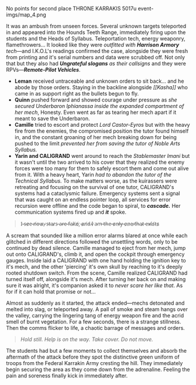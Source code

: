 No points for second place
THRONE KARRAKIS
5017u
event-imgs/map_4.png

It was an ambush from unseen forces. Several unknown targets teleported in and appeared into the Hounds Teeth Range, immediately firing upon the students and the Heads of Syllabus. Teleportation tech, energy weaponry, flamethrowers... It looked like they were *outfitted with **Harrison Armory** tech*—and I.K.O.L's readings confirmed the case, alongside they were fresh from printing and it's serial numbers and data were scrubbed off. Not only that but they also had ***Ungrateful slogans** as their callsigns* and they were RPVs—***Remote-Pilot Vehicles***.

- **Leman** received untraceable and unknown orders to sit back... and he abode by those orders. Staying in the backline alongside *[[Kasha]]* who came in as support right as the bullets begun to fly.
- **Quinn** pushed forward and showed courage under pressure as *she secured Underbaron Iphianassa inside the expanded compartment of her mech*, Honesty. Even went as far as tearing her mech apart if it meant to save the Underbaron.
- **Camille** tried to escort and protect *Lord Castor-Eyros* but with the heavy fire from the enemies, the compromised position the tutor found himself in, and the constant groaning of her mech breaking down for being pushed to the limit *prevented her from saving the tutor of Noble Arts Syllabus.*
- **Yarin and CALIGRAND** went around to reach the *Stablemaster Imani* but it wasn't until the two arrived to his cover that they realized the enemy forces were too many for them to safely escort them and come out alive from it. With a heavy heart, Yarin *had to abandon the tutor of the Technical Syllabus.*
To make matters worse, as the kuirassers were retreating and focusing on the survival of one tutor, CALIGRAND's systems had a cataclysmic failure. Emergency systems sent a signal that was caught on an endless pointer loop, all services for error recursion were offline and the code began to spiral, to ***cascade.*** Her communication systems fired up and ***it*** spoke.

> I̵ ̴s̵e̷e̵ ̴n̸o̶w̷,̴ ̷s̶t̶a̴r̷s̵ ̵a̴r̶e̴ ̵f̵a̴k̸e̸,̷ ̵a̷n̸d̵ ̴I̸ ̷a̴m̶ ̵t̶h̴e̶ ̶o̷n̶l̷y̶ ̵o̷n̷e̶ ̷t̸h̶a̴t̷ ̶e̵x̴i̸s̸t̵s̷

A scream that sounded like a million error alarms blared at once while each glitched in different directions followed the unsettling words, only to be continued by dead silence. Camille managed to eject from her mech, jump out onto CALIGRAND's, climb it, and open the cockpit through emergency gauges. Inside laid a CALIGRAND with one hand holding the ignition key to it's mech, and the other 'piercing' it's own skull by reaching to it's deeply rooted shutdown switch. From the scene, Camille realized CALIGRAND had turned itself off, alongside it's mech. After turning her back on and making sure it was alright, it's companion asked it to *never scare her like that*. As for if it can hold that promise or not...

Almost as suddenly as it started, the attack ended—mechs detonated and melted into slag, or teleported away. A pall of smoke and steam hangs over the valley, carrying the lingering tang of energy weapon fire and the acrid smell of burnt vegetation. For a few seconds, there is a strange stillness. Then the comms flicker to life, a chaotic barrage of messages and orders. 

> *Hold still. Help is on the way. Take cover. Do not move.* 

The students had but a few moments to collect themselves and absorb the aftermath of the attack before they spot the distinctive green uniform of troops from the Federal Karrakin Army cresting the hill. They immediately begin securing the area as they come down from the adrenaline. Feeling the pain and soreness finally kick in immediately after.

